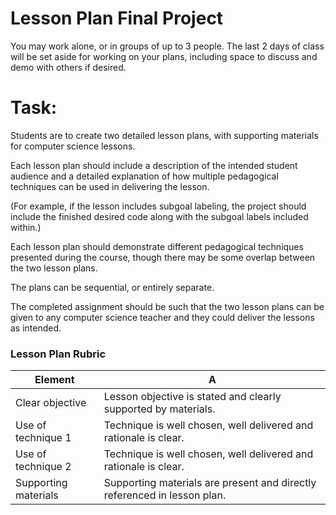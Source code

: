 # Lesson Plan Final Project
You may work alone, or in groups of up to 3 people. The last 2 days of class will be set aside for working on your plans, including space to discuss and demo with others if desired.
# Task:
Students are to create two detailed lesson plans, with supporting materials for computer science lessons. 

Each lesson plan should include a description of the intended student audience and a detailed explanation of how multiple pedagogical techniques can be used in delivering the lesson. 

(For example, if the lesson includes subgoal labeling, the project should include the finished desired code along with the subgoal labels included within.)


Each lesson plan should demonstrate different pedagogical techniques presented during the course, though there may be some overlap between the two lesson plans.

The plans can be sequential, or entirely separate.

The completed assignment should be such that the two lesson plans can be given to any computer science teacher and they could deliver the lessons as intended.

### Lesson Plan Rubric

| Element | A |
| --- | --- | 
| Clear objective |  Lesson objective is stated and clearly supported by materials. |
| Use of technique 1   | Technique is well chosen, well delivered and rationale is clear. |
| Use of technique 2   |  Technique is well chosen, well delivered and rationale is clear. |
| Supporting materials   |  Supporting materials are present and directly referenced in lesson plan. |

